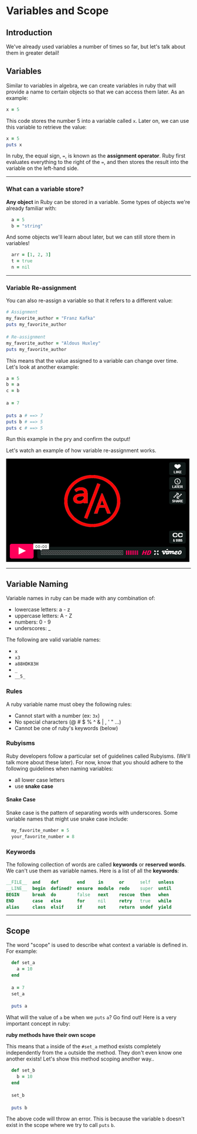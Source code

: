# Variables and Scope

## Introduction

We've already used variables a number of times so far, but let's talk about them in greater detail!

## Variables

Similar to variables in algebra, we can create variables in ruby that will provide a name to certain objects so that we can access them later. As an example:

```ruby
x = 5
```

This code stores the number 5 into a variable called `x`. Later on, we can use this variable to retrieve the value:

```ruby
x = 5
puts x
```

In ruby, the equal sign, `=`, is known as the **assignment operator**.  Ruby first evaluates everything to the right of the `=`, and then stores the result into the variable on the left-hand side.

---

### What can a variable store?

**Any object** in Ruby can be stored in a variable. Some types of objects we're already familiar with:

```ruby
  a = 5
  b = "string"
```

And some objects we'll learn about later, but we can still store them in variables!

```ruby
  arr = [1, 2, 3]
  t = true
  n = nil
```

---

### Variable Re-assignment

You can also re-assign a variable so that it refers to a different value:

```ruby
# Assignment
my_favorite_author = "Franz Kafka"
puts my_favorite_author

# Re-assignment
my_favorite_author = "Aldous Huxley"
puts my_favorite_author
```

This means that the value assigned to a variable can change over time. Let's look at another example:

```ruby
a = 5
b = a
c = b

a = 7

puts a # ==> 7
puts b # ==> 5
puts c # ==> 5
```

Run this example in the pry and confirm the output!

Let's watch an example of how variable re-assignment works.

[![Assignment](../video_link.png)](https://vimeo.com/181828680)

---

## Variable Naming

Variable names in ruby can be made with any combination of:
  * lowercase letters: a - z
  * uppercase letters: A - Z
  * numbers: 0 - 9
  * underscores: _

The following are valid variable names:
  * `x`
  * `x3`
  * `a88HDK83H`
  * `_`
  * `__5_`

### Rules

A ruby variable name must obey the following rules:
  * Cannot start with a number (ex: `3x`)
  * No special characters (@ # $ % ^ & | , ' " ...)
  * Cannot be one of ruby's keywords (below)

### Rubyisms

Ruby developers follow a particular set of guidelines called Rubyisms. (We'll talk more about these later). For now, know that you should adhere to the following guidelines when naming variables:

  * all lower case letters
  * use **snake case**

#### Snake Case

Snake case is the pattern of separating words with underscores. Some variable names that might use snake case include:

```ruby
  my_favorite_number = 5
  your_favorite_number = 8
```

### Keywords

The following collection of words are called **keywords** or **reserved words**. We can't use them as variable names. Here is a list of all the **keywords**:

```ruby
__FILE__  and    def       end     in      or      self   unless
__LINE__  begin  defined?  ensure  module  redo    super  until
BEGIN     break  do        false   next    rescue  then   when
END       case   else      for     nil     retry   true   while
alias     class  elsif     if      not     return  undef  yield
```

---

## Scope

The word "scope" is used to describe what context a variable is defined in. For example:

```ruby
  def set_a
    a = 10
  end

  a = 7
  set_a

  puts a
```

What will the value of `a` be when we `puts` `a`? Go find out! Here is a very important concept in ruby:

**ruby methods have their own scope**

This means that `a` inside of the `#set_a` method exists completely independently from the `a` outside the method. They don't even know one another exists! Let's show this method scoping another way..

```ruby
  def set_b
    b = 10
  end

  set_b

  puts b
```

The above code will throw an error. This is because the variable `b` doesn't exist in the scope where we try to call `puts` `b`.
